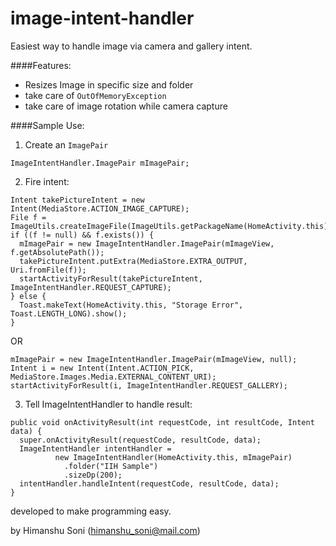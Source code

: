 # image-intent-handler
Easiest way to handle image via camera and gallery intent.


####Features:

- Resizes Image in specific size and folder
- take care of `OutOfMemoryException`
- take care of image rotation while camera capture

####Sample Use:

1) Create an `ImagePair`
```
ImageIntentHandler.ImagePair mImagePair;
```

2) Fire intent:

```
Intent takePictureIntent = new Intent(MediaStore.ACTION_IMAGE_CAPTURE);
File f = ImageUtils.createImageFile(ImageUtils.getPackageName(HomeActivity.this));
if ((f != null) && f.exists()) {
  mImagePair = new ImageIntentHandler.ImagePair(mImageView, f.getAbsolutePath());
  takePictureIntent.putExtra(MediaStore.EXTRA_OUTPUT, Uri.fromFile(f));
  startActivityForResult(takePictureIntent, ImageIntentHandler.REQUEST_CAPTURE);
} else {
  Toast.makeText(HomeActivity.this, "Storage Error", Toast.LENGTH_LONG).show();
}
```
OR
```
mImagePair = new ImageIntentHandler.ImagePair(mImageView, null);
Intent i = new Intent(Intent.ACTION_PICK, MediaStore.Images.Media.EXTERNAL_CONTENT_URI);
startActivityForResult(i, ImageIntentHandler.REQUEST_GALLERY);
```

3) Tell ImageIntentHandler to handle result:
```
public void onActivityResult(int requestCode, int resultCode, Intent data) {
  super.onActivityResult(requestCode, resultCode, data);
  ImageIntentHandler intentHandler =
          new ImageIntentHandler(HomeActivity.this, mImagePair)
            .folder("IIH Sample")
            .sizeDp(200);
  intentHandler.handleIntent(requestCode, resultCode, data);
}
```

developed to make programming easy. 

by Himanshu Soni (himanshu_soni@mail.com)
